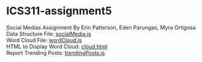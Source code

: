 # ICS311-assignment5
Social Medias Assignment
By Erin Patterson, Eden Parungao, Myra Ortigosa
<br>
Data Structure File: [socialMedia.js](https://github.com/erinlpat/ICS311-assignment5/blob/main/socialMedia.js) <br>
Word Cloud File: [wordCloud.js](https://github.com/erinlpat/ICS311-assignment5/blob/main/wordCloud.js) <br>
HTML to Display Word Cloud: [cloud.html](https://github.com/erinlpat/ICS311-assignment5/blob/main/cloud.html) <br>
Report Trending Posts: [trendingPosts.js](https://github.com/erinlpat/ICS311-assignment5/blob/main/trendingPosts.js) <br>
